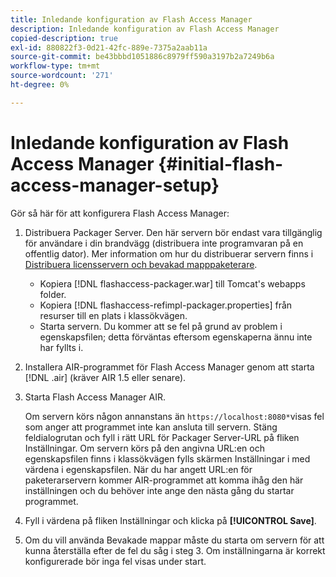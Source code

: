 ```yaml
---
title: Inledande konfiguration av Flash Access Manager
description: Inledande konfiguration av Flash Access Manager
copied-description: true
exl-id: 880822f3-0d21-42fc-889e-7375a2aab11a
source-git-commit: be43bbbd1051886c8979ff590a3197b2a7249b6a
workflow-type: tm+mt
source-wordcount: '271'
ht-degree: 0%

---
```


# Inledande konfiguration av Flash Access Manager {#initial-flash-access-manager-setup}

Gör så här för att konfigurera Flash Access Manager:

1. Distribuera Packager Server. Den här servern bör endast vara tillgänglig för användare i din brandvägg (distribuera inte programvaran på en offentlig dator). Mer information om hur du distribuerar servern finns i [Distribuera licensservern och bevakad mapppaketerare](../../aaxs-reference-implementations/deploying-license-server-and-wfp/deploying-license-server-wfp-overview.md).

   * Kopiera [!DNL flashaccess-packager.war] till Tomcat&#39;s webapps folder.
   * Kopiera [!DNL flashaccess-refimpl-packager.properties] från resurser till en plats i klassökvägen.
   * Starta servern. Du kommer att se fel på grund av problem i egenskapsfilen; detta förväntas eftersom egenskaperna ännu inte har fyllts i.

1. Installera AIR-programmet för Flash Access Manager genom att starta [!DNL .air] (kräver AIR 1.5 eller senare).
1. Starta Flash Access Manager AIR.

   Om servern körs någon annanstans än `https://localhost:8080*`visas fel som anger att programmet inte kan ansluta till servern. Stäng feldialogrutan och fyll i rätt URL för Packager Server-URL på fliken Inställningar. Om servern körs på den angivna URL:en och egenskapsfilen finns i klassökvägen fylls skärmen Inställningar i med värdena i egenskapsfilen. När du har angett URL:en för paketerarservern kommer AIR-programmet att komma ihåg den här inställningen och du behöver inte ange den nästa gång du startar programmet.
1. Fyll i värdena på fliken Inställningar och klicka på **[!UICONTROL Save]**.
1. Om du vill använda Bevakade mappar måste du starta om servern för att kunna återställa efter de fel du såg i steg 3. Om inställningarna är korrekt konfigurerade bör inga fel visas under start.
